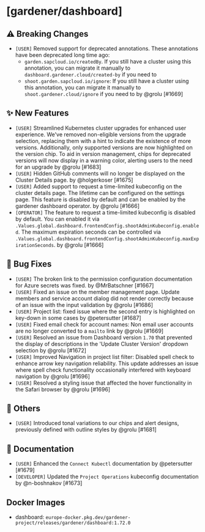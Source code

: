 # [gardener/dashboard]

## ⚠️ Breaking Changes

- `[USER]` Removed support for deprecated annotations. These annotations have been deprecated long time ago:  
  - `garden.sapcloud.io/createdBy`. If you still have a cluster using this annotation, you can migrate it manually to `dashboard.gardener.cloud/created-by` if you need to  
  - `shoot.garden.sapcloud.io/ignore`: If you still have a cluster using this annotation, you can migrate it manually to `shoot.gardener.cloud/ignore` if you need to by @grolu [#1669]
## ✨ New Features

- `[USER]` Streamlined Kubernetes cluster upgrades for enhanced user experience. We've removed non-eligible versions from the upgrade selection, replacing them with a hint to indicate the existence of more versions. Additionally, only supported versions are now highlighted on the version chip. To aid in version management, chips for deprecated versions will now display in a warning color, alerting users to the need for an upgrade by @grolu [#1683]
- `[USER]` Hidden GitHub comments will no longer be displayed on the Cluster Details page. by @holgerkoser [#1675]
- `[USER]` Added support to request a time-limited kubeconfig on the cluster details page. The lifetime can be configured on the settings page. This feature is disabled by default and can be enabled by the gardener dashboard operator. by @grolu [#1666]
- `[OPERATOR]` The feature to request a time-limited kubeconfig is disabled by default. You can enabled it via `.Values.global.dashboard.frontendConfig.shootAdminKubeconfig.enabled`. The maximum expiration seconds can be controlled via `.Values.global.dashboard.frontendConfig.shootAdminKubeconfig.maxExpirationSeconds`. by @grolu [#1666]
## 🐛 Bug Fixes

- `[USER]` The broken link to the permission configuration documentation for Azure secrets was fixed. by @MrBatschner [#1667]
- `[USER]` Fixed an issue on the member management page. Update members and service account dialog did not render correctly because of an issue with the input validation by @grolu [#1686]
- `[USER]` Project list: fixed issue where the second entry is highlighted on key-down in some cases by @petersutter [#1687]
- `[USER]` Fixed email check for account names: Non email user accounts are no longer converted to a `mailto` link by @grolu [#1669]
- `[USER]` Resolved an issue from Dashboard version `1.70` that prevented the display of descriptions in the 'Update Cluster Version' dropdown selection by @grolu [#1672]
- `[USER]` Improved Navigation in project list filter: Disabled spell check to enhance arrow key navigation reliability. This update addresses an issue where spell check functionality occasionally interfered with keyboard navigation by @grolu [#1696]
- `[USER]` Resolved a styling issue that affected the hover functionality in the Safari browser by @grolu [#1696]
## 🏃 Others

- `[USER]` Introduced tonal variations to our chips and alert designs, previously defined with outline styles by @grolu [#1681]
## 📖 Documentation

- `[USER]` Enhanced the `Connect Kubectl` documentation by @petersutter [#1679]
- `[DEVELOPER]` Updated the `Project Operations` kubeconfig documentation by @n-boshnakov [#1673]

## Docker Images
- dashboard: `europe-docker.pkg.dev/gardener-project/releases/gardener/dashboard:1.72.0`
